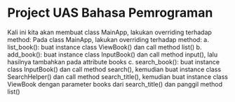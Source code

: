 # Project UAS Bahasa Pemrograman
Kali ini kita akan membuat class MainApp, lakukan overriding terhadap method:
Pada class MainApp, lakukan overriding terhadap method:
a. list_book(): buat instance class ViewBook() dan call method list()
b. add_book(): buat instance class InputBook() dan call method input(), lalu hasilnya tambahkan
pada attribute books
c. search_book(): buat instance class InputBook() dan call method search(), kemudian buat
instance class SearchHelper() dan call method search_title(), kemudian buat instance class
ViewBook dengan parameter books dari search_title() dan panggil method list()
